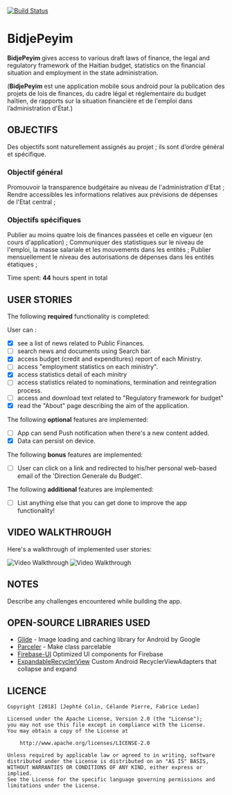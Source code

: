 [![Build Status](https://travis-ci.org/CECOFA/BidjePeyim.svg?branch=develop)](https://travis-ci.org/CECOFA/BidjePeyim)

# BidjePeyim

**BidjePeyim** gives access to various draft laws of finance, the legal and regulatory framework of the Haitian budget, statistics on the financial situation and employment in the state administration.

(**BidjePeyim** est une application mobile sous android pour la publication des projets de lois de finances, du cadre légal et réglementaire du budget haïtien, de rapports sur la situation financière et de l'emploi dans l’administration d'Etat.)

## OBJECTIFS

Des objectifs sont naturellement assignés au projet ; ils sont d’ordre général et spécifique.

### Objectif général

 Promouvoir la transparence budgétaire au niveau de l'administration d'Etat ;
 Rendre accessibles les informations relatives aux prévisions de dépenses de l'Etat central ;

### Objectifs spécifiques

 Publier au moins quatre lois de finances passées et celle en vigueur (en cours d'application) ;
 Communiquer des statistiques sur le niveau de l'emploi, la masse salariale et les mouvements dans les entités ;
 Publier mensuellement le niveau des autorisations de dépenses dans les entités étatiques ; 


Time spent: **44** hours spent in total

## USER STORIES

The following **required** functionality is completed:

User can : 

* [x] see a list of news related to Public Finances.
* [ ] search news and documents using Search bar.
* [x] access budget (credit and expenditures) report of each Ministry.
* [ ] access "employment statistics on each ministry".
* [x] access statistics detail of each minitry
* [ ] access statistics related to nominations, termination and reintegration process.
* [ ] access and download text related to "Regulatory framework for budget"
* [x] read the "About" page describing the aim of the application.

The following **optional** features are implemented:

* [ ] App can send Push notification when there's a new content added.
* [x] Data can persist on device.

The following **bonus** features are implemented: 

* [ ]	User can click on a link and redirected to his/her personal web-based email of the 'Direction Generale du Budget'.

The following **additional** features are implemented:

* [ ] List anything else that you can get done to improve the app functionality!
 

## VIDEO WALKTHROUGH

Here's a walkthrough of implemented user stories:

<img align="left" src='https://imgur.com/pBRvsbr.gif' ministry='Video Walkthrough' width='' alt='Video Walkthrough' />
<img align="center" src='https://imgur.com/dJQpWQ8.gif' ministry='Video Walkthrough' width='' alt='Video Walkthrough' />


## NOTES

Describe any challenges encountered while building the app.

## OPEN-SOURCE LIBRARIES USED

- [Glide](https://github.com/bumptech/glide) - Image loading and caching library for Android by Google
- [Parceler](https://github.com/johncarl81/parceler) - Make class parcelable
- [Firebase-UI](https://github.com/firebase/FirebaseUI-Android) Optimized UI components for Firebase
- [ExpandableRecyclerView](https://github.com/thoughtbot/expandable-recycler-view) Custom Android RecyclerViewAdapters that collapse and expand 

## LICENCE

    Copyright [2018] [Jephté Colin, Célande Pierre, Fabrice Ledan]

    Licensed under the Apache License, Version 2.0 (the "License");
    you may not use this file except in compliance with the License.
    You may obtain a copy of the License at

        http://www.apache.org/licenses/LICENSE-2.0

    Unless required by applicable law or agreed to in writing, software
    distributed under the License is distributed on an "AS IS" BASIS,
    WITHOUT WARRANTIES OR CONDITIONS OF ANY KIND, either express or implied.
    See the License for the specific language governing permissions and
    limitations under the License.

